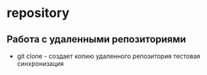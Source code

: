 ﻿# repository
## Работа с удаленными репозиториями
* git clone - создает копию удаленного репозитория
  тестовая синхронизация
